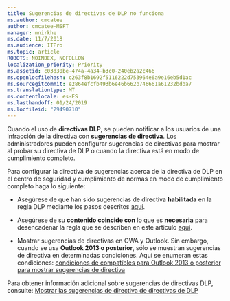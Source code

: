 ```yaml
---
title: Sugerencias de directivas de DLP no funciona
ms.author: cmcatee
author: cmcatee-MSFT
manager: mnirkhe
ms.date: 11/7/2018
ms.audience: ITPro
ms.topic: article
ROBOTS: NOINDEX, NOFOLLOW
localization_priority: Priority
ms.assetid: c03d30be-474a-4a34-b3c0-240eb2a2c466
ms.openlocfilehash: c263f8b1692f5116222d753964e6a9e16eb5d1ac
ms.sourcegitcommit: e2864efcfb493b6e46b662b746661a61232bdba7
ms.translationtype: MT
ms.contentlocale: es-ES
ms.lasthandoff: 01/24/2019
ms.locfileid: "29490710"
---
```

Cuando el uso de **directivas DLP**, se pueden notificar a los usuarios de una infracción de la directiva con **sugerencias de directiva**. Los administradores pueden configurar sugerencias de directivas para mostrar al probar su directiva de DLP o cuando la directiva está en modo de cumplimiento completo. 
  
Para configurar la directiva de sugerencias acerca de la directiva de DLP en el centro de seguridad y cumplimiento de normas en modo de cumplimiento completo haga lo siguiente:
  
- Asegúrese de que han sido sugerencias de directiva **habilitada** en la regla DLP mediante los pasos descritos [aquí](https://docs.microsoft.com/en-us/office365/securitycompliance/use-notifications-and-policy-tips).
    
- Asegúrese de su **contenido coincide con** lo que es **necesaria** para desencadenar la regla que se describen en este artículo [aquí](https://docs.microsoft.com/en-us/office365/securitycompliance/what-the-sensitive-information-types-look-for).
    
- Mostrar sugerencias de directivas en OWA y Outlook. Sin embargo, cuando se usa **Outlook 2013 o posterior**, sólo se muestran sugerencias de directiva en determinadas condiciones. Aquí se enumeran estas condiciones: [condiciones de compatibles para Outlook 2013 o posterior para mostrar sugerencias de directiva](https://docs.microsoft.com/en-us/office365/securitycompliance/use-notifications-and-policy-tips#outlook-2013-and-later-supports-showing-policy-tips-for-only-some-conditions)
    
Para obtener información adicional sobre sugerencias de directivas DLP, consulte: [Mostrar las sugerencias de directiva de directivas de DLP](https://docs.microsoft.com/en-us/office365/securitycompliance/use-notifications-and-policy-tips)
  

